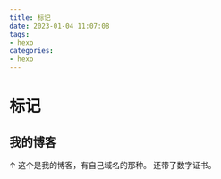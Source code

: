 ```yaml
---
title: 标记
date: 2023-01-04 11:07:08
tags: 
- hexo
categories:
- hexo
---
```

# 标记
## 我的博客
↑ 这个是我的博客，有自己域名的那种。 还带了数字证书。


